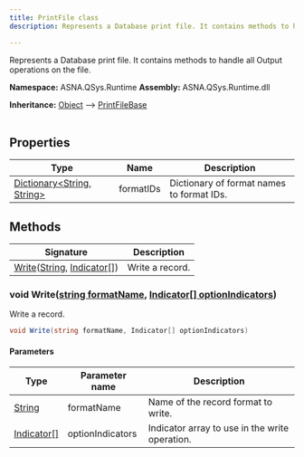 ```yaml
---
title: PrintFile class
description: Represents a Database print file. It contains methods to handle all Output operations on the file.

---
```


Represents a Database print file. It contains methods to handle all Output operations on the file.

**Namespace:** ASNA.QSys.Runtime
**Assembly:** ASNA.QSys.Runtime.dll

**Inheritance:** [Object](https://docs.microsoft.com/en-us/dotnet/api/system.object) --> [PrintFileBase](/reference/runtime/qsys-runtime/print-file-base.html)
<br>
<br>

## Properties

| Type | Name | Description
| --- | --- | --- 
| [Dictionary\<String, String\>](https://learn.microsoft.com/en-us/dotnet/api/system.collections.generic.dictionary-2?view=net-8.0) | formatIDs | Dictionary of format names to format IDs. |

## Methods

| Signature | Description |
| --- | --- |
| [Write](#void-writestring-formatname-indicator--optionindicators)([String](https://docs.microsoft.com/en-us/dotnet/api/system.string), [Indicator\[\]](/reference/runtime/qsys-runtime/indicator.html)) | Write a record.

### void Write([string formatName](https://learn.microsoft.com/en-us/dotnet/api/system.string?view=net-8.0), [Indicator\[\] optionIndicators](/reference/runtime/qsys-runtime/indicator.html))

Write a record.

```cs
void Write(string formatName, Indicator[] optionIndicators)
```

#### Parameters

| Type | Parameter name | Description
| --- | --- | ---
| [String](https://docs.microsoft.com/en-us/dotnet/api/system.string) | formatName | Name of the record format to write.
| [Indicator\[\]](/reference/runtime/qsys-runtime/indicator.html) | optionIndicators | Indicator array to use in the write operation.
